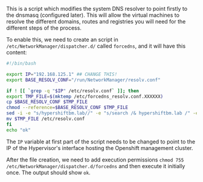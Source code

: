 This is a script which modifies the system DNS resolver to point firstly to the dnsmasq (configured later). This will allow the virtual machines to resolve the different domains, routes and registries you will need for the different steps of the process.

To enable this, we need to create an script in `/etc/NetworkManager/dispatcher.d/` called `forcedns`, and it will have this content:

```bash
#!/bin/bash

export IP="192.168.125.1" ## CHANGE THIS!
export BASE_RESOLV_CONF="/run/NetworkManager/resolv.conf"

if ! [[ `grep -q "$IP" /etc/resolv.conf` ]]; then
export TMP_FILE=$(mktemp /etc/forcedns_resolv.conf.XXXXXX)
cp $BASE_RESOLV_CONF $TMP_FILE
chmod --reference=$BASE_RESOLV_CONF $TMP_FILE
sed -i -e "s/hypershiftbm.lab//" -e "s/search /& hypershiftbm.lab /" -e "0,/nameserver/s/nameserver/& $IP\n&/" $TMP_FILE
mv $TMP_FILE /etc/resolv.conf
fi
echo "ok"
```

The `IP` variable at first part of the script needs to be changed to point to the IP of the Hypervisor's interface hosting the Openshift management cluster.

After the file creation, we need to add execution permissions `chmod 755 /etc/NetworkManager/dispatcher.d/forcedns` and then execute it initially once. The output should show `ok`.

